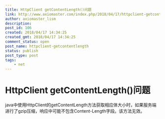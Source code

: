 ```yaml
---
title: HttpClient getContentLength()问题
link: http://www.axiomaster.com/index.php/2018/04/17/httpclient-getcontentlength/
author: axiomaster_lism
description: 
post_id: 106
created: 2018/04/17 14:34:25
created_gmt: 2018/04/17 14:34:25
comment_status: open
post_name: httpclient-getcontentlength
status: publish
post_type: post
tags:
    - net
---
```


# HttpClient getContentLength()问题

java中使用HttpClient的getContentLength方法获取相应体大小时，如果服务端进行了gzip压缩，响应中可能不包含Content-Length字段。该方法无效。